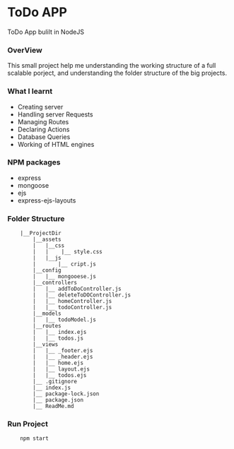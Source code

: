 # ToDo APP

ToDo App bulilt in NodeJS

### OverView

This small project help me understanding the working structure of a full scalable porject, and understanding the folder structure of the big projects.

### What I learnt

- Creating server
- Handling server Requests
- Managing Routes
- Declaring Actions
- Database Queries
- Working of HTML engines

### NPM packages
- express
- mongoose
- ejs
- express-ejs-layouts

### Folder Structure
```
    |__ProjectDir
        |__assets
        |   |__css
        |   |    |__ style.css
        |   |__js
        |       |__ cript.js
        |__config
        |   |__ mongooese.js
        |__controllers
        |   |__ addToDoController.js
        |   |__ deleteToDOController.js
        |   |__ homeController.js
        |   |__ todoController.js
        |__models
        |   |__ todoModel.js
        |__routes
        |   |__ index.ejs
        |   |__ todos.js
        |__views
        |   |__ _footer.ejs
        |   |__ _header.ejs
        |   |__ home.ejs
        |   |__ layout.ejs
        |   |__ todos.ejs
        |__ .gitignore
        |__ index.js
        |__ package-lock.json
        |__ package.json
        |__ ReadMe.md

```
### Run Project
```
    npm start
```
